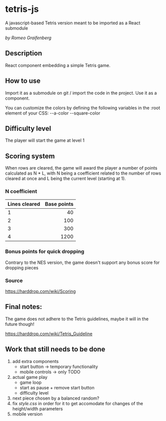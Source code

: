 # tetris-js
A javascript-based Tetris version meant to be imported as a React submodule

_by Romeo Graifenberg_

## Description
React component embedding a simple Tetris game.

## How to use
Import it as a submodule on git / import the code in the project.
Use it as a component.

You can customize the colors by defining the following variables in the :root element of your CSS:
    --a-color
    --square-color

## Difficulty level
The player will start the game at level 1

## Scoring system
When rows are cleared, the game will award the player a number of points calculated as N * L, with N
being a coefficient related to the number of rows cleared at once and L being the current level
(starting at 1).

### N coefficient
| Lines cleared | Base points |
|---------------|------------:|
| 1 |   40 |
| 2 |  100 |
| 3 |  300 |
| 4 | 1200 |

### Bonus points for quick dropping
Contrary to the NES version, the game doesn't support any bonus score for dropping pieces

### Source
https://harddrop.com/wiki/Scoring

## Final notes:
The game does not adhere to the Tetris guidelines, maybe it will in the future though!

https://harddrop.com/wiki/Tetris_Guideline

## Work that still needs to be done

1. add extra components
    - start button
        -> temporary functionality
    - mobile controls
        -> only TODO
2. actual game play
    - game loop
    - start as pause + remove start button
    - difficulty level
3. next piece chosen by a balanced random?
4. fix *style.css* in order for it to get accomodate for changes of the height/width parameters
5. mobile version
